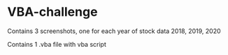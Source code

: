 # VBA-challenge

Contains 3 screenshots, one for each year of stock data 2018, 2019, 2020

Contains 1 .vba file with vba script
